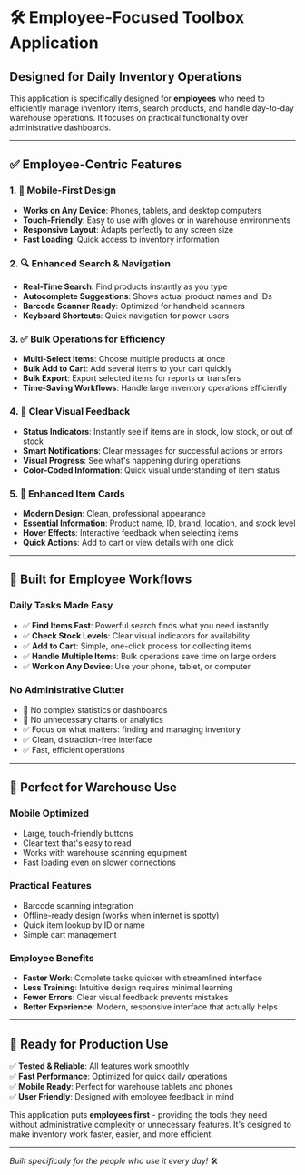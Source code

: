 # 🛠️ Employee-Focused Toolbox Application

## Designed for Daily Inventory Operations

This application is specifically designed for **employees** who need to efficiently manage inventory items, search products, and handle day-to-day warehouse operations. It focuses on practical functionality over administrative dashboards.

---

## ✅ **Employee-Centric Features**

### 1. 📱 **Mobile-First Design**
- **Works on Any Device**: Phones, tablets, and desktop computers
- **Touch-Friendly**: Easy to use with gloves or in warehouse environments
- **Responsive Layout**: Adapts perfectly to any screen size
- **Fast Loading**: Quick access to inventory information

### 2. 🔍 **Enhanced Search & Navigation**
- **Real-Time Search**: Find products instantly as you type
- **Autocomplete Suggestions**: Shows actual product names and IDs
- **Barcode Scanner Ready**: Optimized for handheld scanners
- **Keyboard Shortcuts**: Quick navigation for power users

### 3. ✅ **Bulk Operations for Efficiency**
- **Multi-Select Items**: Choose multiple products at once
- **Bulk Add to Cart**: Add several items to your cart quickly
- **Bulk Export**: Export selected items for reports or transfers
- **Time-Saving Workflows**: Handle large inventory operations efficiently

### 4. 🎨 **Clear Visual Feedback**
- **Status Indicators**: Instantly see if items are in stock, low stock, or out of stock
- **Smart Notifications**: Clear messages for successful actions or errors
- **Visual Progress**: See what's happening during operations
- **Color-Coded Information**: Quick visual understanding of item status

### 5. 🚀 **Enhanced Item Cards**
- **Modern Design**: Clean, professional appearance
- **Essential Information**: Product name, ID, brand, location, and stock level
- **Hover Effects**: Interactive feedback when selecting items
- **Quick Actions**: Add to cart or view details with one click

---

## 🎯 **Built for Employee Workflows**

### **Daily Tasks Made Easy**
- ✅ **Find Items Fast**: Powerful search finds what you need instantly
- ✅ **Check Stock Levels**: Clear visual indicators for availability
- ✅ **Add to Cart**: Simple, one-click process for collecting items
- ✅ **Handle Multiple Items**: Bulk operations save time on large orders
- ✅ **Work on Any Device**: Use your phone, tablet, or computer

### **No Administrative Clutter**
- 🚫 No complex statistics or dashboards
- 🚫 No unnecessary charts or analytics
- ✅ Focus on what matters: finding and managing inventory
- ✅ Clean, distraction-free interface
- ✅ Fast, efficient operations

---

## 📱 **Perfect for Warehouse Use**

### **Mobile Optimized**
- Large, touch-friendly buttons
- Clear text that's easy to read
- Works with warehouse scanning equipment
- Fast loading even on slower connections

### **Practical Features**
- Barcode scanning integration
- Offline-ready design (works when internet is spotty)
- Quick item lookup by ID or name
- Simple cart management

### **Employee Benefits**
- **Faster Work**: Complete tasks quicker with streamlined interface
- **Less Training**: Intuitive design requires minimal learning
- **Fewer Errors**: Clear visual feedback prevents mistakes
- **Better Experience**: Modern, responsive interface that actually helps

---

## 🎊 **Ready for Production Use**

✅ **Tested & Reliable**: All features work smoothly  
✅ **Fast Performance**: Optimized for quick daily operations  
✅ **Mobile Ready**: Perfect for warehouse tablets and phones  
✅ **User Friendly**: Designed with employee feedback in mind  

This application puts **employees first** - providing the tools they need without administrative complexity or unnecessary features. It's designed to make inventory work faster, easier, and more efficient.

---

*Built specifically for the people who use it every day!* 🛠️